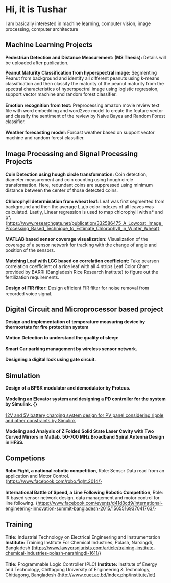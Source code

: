 
# Hi, it is Tushar
I am basically interested in machine learning, computer vision, image processing, computer architecture

## Machine Learning Projects

**Pedestrian Detection and Distance Measurement: (MS Thesis):** Details will be uploaded after publication.

**Peanut Maturity Classification from hyperspectral image:** Segmenting Peanut from background and identify all different peanuts using k-means classification and then classify the maturity of the peanut maturity from the spectral characteristics of hyperspectral image using logistic regression, support vector machine and random forest classifier. <br><br>
**Emotion recognition from text:** Preprocessing amazon movie review text file with word embedding and word2vec model to create the feature vector and classify the sentiment of the review by Naive Bayes and Random Forest classifier. <br>
<br>
**Weather forecasting model:** Forcast weather based on support vector machine and random forest classifier.

## Image Processing and Signal Processing Projects

**Coin Detection using hough circle transformation:** Coin detection, diameter measurement and coin counting using hough circle transformation. Here, redundant coins are suppressed using minimum distance between the center of those detected coins. <br>
<br>
**Chlorophyll determination from wheat leaf**: Leaf was first segmented from background and then the average L,a,b color indexes of all leaves was calculated. Lastly, Linear regression is used to map chlorophyll with a* and b*. {https://www.researchgate.net/publication/332586475_A_Lowcost_Image_Processing_Based_Technique_to_Estimate_Chlorophyll_in_Winter_Wheat}<br> 
<br>
**MATLAB based sensor coverage visualization:** Visualization of the coverage of a sensor network for tracking with the change of angle and position of the sensors. 
<br><br>
**Matching Leaf with LCC based on correlation coefficient:** Take pearson correlation coefficient of a rice leaf with all 4 strips Leaf Color Chart provided by BARRI (Bangladesh Rice Research Institute) to figure out the fertilization requirements. 
<br>
<br>
**Design of FIR filter:** Design efficient FIR filter for noise removal from recorded voice signal. 

## Digital Circuit and Microprocessor based project

**Design and implementation of temperature measuring device by thermostats for fire protection system** <br><br>
**Motion Detection to understand the quality of sleep:**<br><br>
**Smart Car parking management by wireless sensor network.**<br><br>
**Designing a digital lock using gate circuit.**<br>

## Simulation 
**Design of a BPSK modulator and demodulator by Proteus.** <br><br>
**Modeling an Elevator system and designing a PD controller for the system by Simulink. {}**<br><br>
[12V and 5V battery charging system design for PV panel considering ripple and other constraints by Simulink](https://github.com/stushar047/Simulink-Design-of-12V-and-5V-battery-charging-system-from-PV-module-)<br><br>
**Modeling and Analysis of Z Folded Solid State Laser Cavity with Two Curved Mirrors in Matlab.**
**50-700 MHz Broadband Spiral Antenna Design in HFSS.**

## Competions
**Robo Fight, a national robotic competition**, Role: Sensor Data read from an application and Motor Control. {https://www.facebook.com/robo.fight.2014/}<br>
<br>
**International Battle of Speed, a Line Following Robotic Competition**, Role: IR based sensor network design, data management and motor control for line following. {https://www.facebook.com/events/d41d8cd9/international-engineering-innovation-summit-bangladesh-2015/1565516937041763/}

## Training
**Title:** Industrial Technology on Electrical Engineering and Instrumentation **Institute:** Training Institute For Chemical Industries, Polash, Narsingdi, Bangladesh {https://www.lawyersnjurists.com/article/training-institute-chemical-industries-polash-narshingdi-1611/}<br><br>
**Title:** Programmable Logic Controller (PLC) **Institute:** Institute of Energy and Technology, Chittagong University of Engineering & Technology, Chittagong, Bangladesh {http://www.cuet.ac.bd/index.php/institute/iet}
